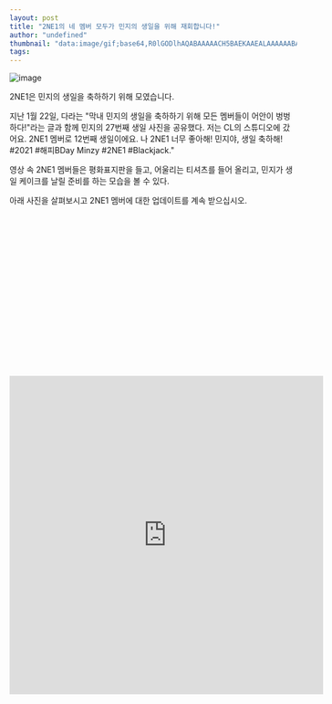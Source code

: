 ```yaml
---
layout: post
title: "2NE1의 네 멤버 모두가 민지의 생일을 위해 재회합니다!"
author: "undefined"
thumbnail: "data:image/gif;base64,R0lGODlhAQABAAAAACH5BAEKAAEALAAAAAABAAEAAAICTAEAOw=="
tags: 
---
```



![image](https://www.allkpop.com/upload/2021/01/content/221502/1611345730-2ne1.jpg)

2NE1은 민지의 생일을 축하하기 위해 모였습니다.

지난 1월 22일, 다라는 "막내 민지의 생일을 축하하기 위해 모든 멤버들이 어안이 벙벙하다!"라는 글과 함께 민지의 27번째 생일 사진을 공유했다. 저는 CL의 스튜디오에 갔어요. 2NE1 멤버로 12번째 생일이에요. 나 2NE1 너무 좋아해! 민지야, 생일 축하해! #2021 #해피BDay Minzy #2NE1 #Blackjack."

영상 속 2NE1 멤버들은 평화표지판을 들고, 어울리는 티셔츠를 들어 올리고, 민지가 생일 케이크를 날릴 준비를 하는 모습을 볼 수 있다.

아래 사진을 살펴보시고 2NE1 멤버에 대한 업데이트를 계속 받으십시오.


<div class="video_wrapper" style="padding-top: 56.25%;">
    <iframe id="twitter-widget-0" scrolling="no" frameborder="0" allowtransparency="true" allowfullscreen="true" class="" style="position: static; visibility: visible; width: 550px; height: 558px; display: block; flex-grow: 1;" title="Twitter Tweet" src="https://platform.twitter.com/embed/index.html?creatorScreenName=allkpop&amp;dnt=false&amp;embedId=twitter-widget-0&amp;frame=false&amp;hideCard=false&amp;hideThread=false&amp;id=1352591778415742976&amp;lang=en&amp;origin=https%3A%2F%2Fwww.allkpop.com%2Farticle%2F2021%2F01%2F2ne1-get-together-to-celebrate-minzys-birthday&amp;siteScreenName=allkpop&amp;theme=light&amp;widgetsVersion=ed20a2b%3A1601588405575&amp;width=550px" data-tweet-id="1352591778415742976"></iframe>
</div>
